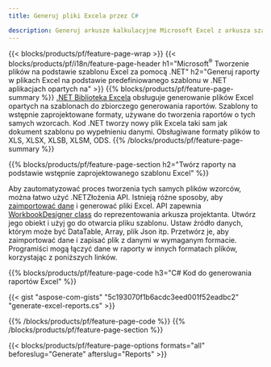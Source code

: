 ```yaml
---
title: Generuj pliki Excela przez C#

description: Generuj arkusze kalkulacyjne Microsoft Excel z arkusza szablonu za pomocą kodu C#
---
```

{{< blocks/products/pf/feature-page-wrap >}}
{{< blocks/products/pf/i18n/feature-page-header h1="Microsoft<sup>&reg;</sup> Tworzenie plików na podstawie szablonu Excel za pomocą .NET" h2="Generuj raporty w plikach Excel na podstawie predefiniowanego szablonu w .NET aplikacjach opartych na" >}}
{{% blocks/products/pf/feature-page-summary %}}
[.NET Biblioteka Excela](/cells/net/) obsługuje generowanie plików Excel opartych na szablonach do zbiorczego generowania raportów. Szablony to wstępnie zaprojektowane formaty, używane do tworzenia raportów o tych samych wzorcach. Kod .NET tworzy nowy plik Excela taki sam jak dokument szablonu po wypełnieniu danymi. Obsługiwane formaty plików to XLS, XLSX, XLSB, XLSM, ODS.
{{% /blocks/products/pf/feature-page-summary %}}

{{% blocks/products/pf/feature-page-section h2="Twórz raporty na podstawie wstępnie zaprojektowanego szablonu Excel" %}}

Aby zautomatyzować proces tworzenia tych samych plików wzorców, można łatwo użyć .NETZłożenia API. Istnieją różne sposoby, aby [zaimportować dane](https://docs.aspose.com/cells/net/import-data-into-worksheet/#importing-data-from-json) i generować pliki Excel. API zapewnia [WorkbookDesigner class](https://reference.aspose.com/cells/net/aspose.cells/workbookdesigner) do reprezentowania arkusza projektanta. Utwórz jego obiekt i użyj go do otwarcia pliku szablonu. Ustaw źródło danych, którym może być DataTable, Array, plik Json itp. Przetwórz je, aby zaimportować dane i zapisać plik z danymi w wymaganym formacie. Programiści mogą łączyć dane w raporty w innych formatach plików, korzystając z poniższych linków.



{{% blocks/products/pf/feature-page-code h3="C# Kod do generowania raportów Excel" %}}

{{< gist "aspose-com-gists" "5c193070f1b6acdc3eed001f52eadbc2" "generate-excel-reports.cs" >}}

{{% /blocks/products/pf/feature-page-code %}}
{{% /blocks/products/pf/feature-page-section %}}

{{< blocks/products/pf/feature-page-options formats="all" beforeslug="Generate" afterslug="Reports" >}}
